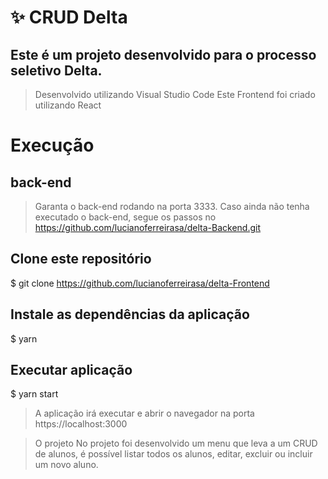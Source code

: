 # ✨ CRUD Delta

## Este é um projeto desenvolvido para o processo seletivo Delta.

> Desenvolvido utilizando Visual Studio Code
> Este Frontend foi criado utilizando React

# Execução

## back-end

> Garanta o back-end rodando na porta 3333. Caso ainda não tenha executado o back-end, segue os passos no https://github.com/lucianoferreirasa/delta-Backend.git

## Clone este repositório

$ git clone https://github.com/lucianoferreirasa/delta-Frontend

## Instale as dependências da aplicação

$ yarn

## Executar aplicação

$ yarn start

> A aplicação irá executar e abrir o navegador na porta https://localhost:3000

> O projeto
> No projeto foi desenvolvido um menu que leva a um CRUD de alunos, é possível listar todos os alunos, editar, excluir ou incluir um novo aluno.
